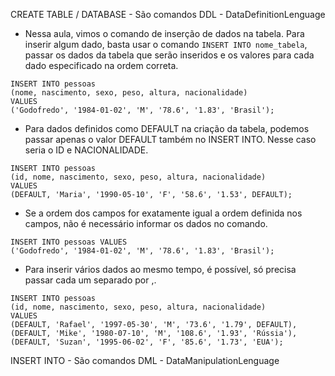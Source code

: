 CREATE TABLE / DATABASE - São comandos DDL - DataDefinitionLenguage

- Nessa aula, vimos o comando de inserção de dados na tabela. Para inserir algum dado, basta usar o comando `INSERT INTO nome_tabela`, passar os dados da tabela que serão inseridos e os valores para cada dado especificado na ordem correta.

```MySQL
INSERT INTO pessoas
(nome, nascimento, sexo, peso, altura, nacionalidade)
VALUES
('Godofredo', '1984-01-02', 'M', '78.6', '1.83', 'Brasil');
```

- Para dados definidos como DEFAULT na criação da tabela, podemos passar apenas o valor DEFAULT também no INSERT INTO. Nesse caso seria o ID e NACIONALIDADE.

```MySQL
INSERT INTO pessoas
(id, nome, nascimento, sexo, peso, altura, nacionalidade)
VALUES
(DEFAULT, 'Maria', '1990-05-10', 'F', '58.6', '1.53', DEFAULT);
```

- Se a ordem dos campos for exatamente igual a ordem definida nos campos, não é necessário informar os dados no comando.

```MySQL
INSERT INTO pessoas VALUES 
('Godofredo', '1984-01-02', 'M', '78.6', '1.83', 'Brasil');
```

- Para inserir vários dados ao mesmo tempo, é possível, só precisa passar cada um separado por ,.

```MySQL
INSERT INTO pessoas
(id, nome, nascimento, sexo, peso, altura, nacionalidade)
VALUES
(DEFAULT, 'Rafael', '1997-05-30', 'M', '73.6', '1.79', DEFAULT),
(DEFAULT, 'Mike', '1980-07-10', 'M', '108.6', '1.93', 'Rússia'),
(DEFAULT, 'Suzan', '1995-06-02', 'F', '85.6', '1.73', 'EUA');
```

INSERT INTO - São comandos DML - DataManipulationLenguage
